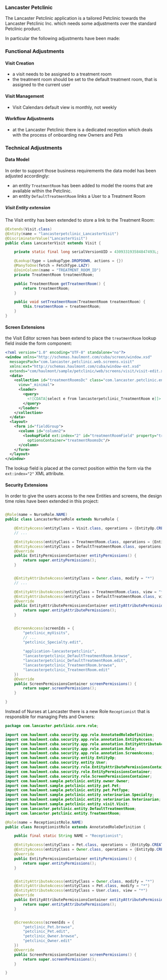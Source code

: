 ### Lancaster Petclinic

The Lancaster Petclinic application is a tailored Petclinic towards the Lancaster Petclinic Inc.
which needs some adjustments over the standard Petclinic product.

In particular the following adjustments have been made:

### Functional Adjustments

#### Visit Creation

* a visit needs to be assigned to a treatment room
* the treatment room should be set to the default treatment room, that is assigned to the current user

#### Visit Management

* Visit Calendars default view is monthly, not weekly 

#### Workflow Adjustments

* at the Lancaster Petclinic there is a dedicated reception which deals with the process of onboarding new Owners and Pets

### Technical Adjustments

#### Data Model

In order to support those business requirements the data model has been adjusted accordingly:

* an entity `TreatmentRoom` has been added to model the rooms that are available within the Petclinic.
* an entity `DefaultTreatmentRoom` links a User to a Treatment Room

##### Visit Entity extension
The Visit entity has been extended to store a link to the Treatment Room:

```java
@Extends(Visit.class)
@Entity(name = "lancasterpetclinic_LancasterVisit")
@DiscriminatorValue("LancasterVisit")
public class LancasterVisit extends Visit {

    private static final long serialVersionUID = 430933193584847493L;

    @Lookup(type = LookupType.DROPDOWN, actions = {})
    @ManyToOne(fetch = FetchType.LAZY)
    @JoinColumn(name = "TREATMENT_ROOM_ID")
    private TreatmentRoom treatmentRoom;

    public TreatmentRoom getTreatmentRoom() {
        return treatmentRoom;
    }

    public void setTreatmentRoom(TreatmentRoom treatmentRoom) {
        this.treatmentRoom = treatmentRoom;
    }
}
```

#### Screen Extensions

the Visit Editor screen has been extend to place the `treatmentRoom` lookup field inside the form component:

```xml
<?xml version="1.0" encoding="UTF-8" standalone="no"?>
<window xmlns="http://schemas.haulmont.com/cuba/screen/window.xsd"
  messagesPack="com.lancaster.petclinic.web.screens.visit"
  xmlns:ext="http://schemas.haulmont.com/cuba/window-ext.xsd"
  extends="com/haulmont/sample/petclinic/web/screens/visit/visit-edit.xml">
  <data>
    <collection id="treatmentRoomsDc" class="com.lancaster.petclinic.entity.TreatmentRoom"
      view="_minimal">
      <loader>
        <query>
          <![CDATA[select e from lancasterpetclinic_TreatmentRoom e]]>
        </query>
      </loader>
    </collection>
  </data>
  <layout>
    <form id="fieldGroup">
      <column id="column2">
        <lookupField ext:index="2" id="treatmentRoomField" property="treatmentRoom"
          optionsContainer="treatmentRoomsDc"/>
      </column>
    </form>
  </layout>
</window>
```

The lookup field is placed at the correct position within the form via the `ext:index="2"` XML attribute.

#### Security Extensions

In order to give the users access to the new Entities and screens, the design time roles have been extended in this project:

```java

@Role(name = NurseRole.NAME)
public class LancasterNurseRole extends NurseRole {

    @EntityAccess(entityClass = Visit.class, operations = {EntityOp.CREATE, EntityOp.READ, EntityOp.UPDATE, EntityOp.DELETE})
    // ...

    @EntityAccess(entityClass = TreatmentRoom.class, operations = {EntityOp.READ})
    @EntityAccess(entityClass = DefaultTreatmentRoom.class, operations = {EntityOp.READ})
    @Override
    public EntityPermissionsContainer entityPermissions() {
        return super.entityPermissions();
    }


    @EntityAttributeAccess(entityClass = Owner.class, modify = "*")
    // ...

    @EntityAttributeAccess(entityClass = TreatmentRoom.class, view = "*")
    @EntityAttributeAccess(entityClass = DefaultTreatmentRoom.class, view = "*")
    @Override
    public EntityAttributePermissionsContainer entityAttributePermissions() {
        return super.entityAttributePermissions();
    }


    @ScreenAccess(screenIds = {
        "petclinic_myVisits",
        // ...
        "petclinic_Specialty.edit",
        
        "application-lancasterpetclinic",
        "lancasterpetclinic_DefaultTreatmentRoom.browse",
        "lancasterpetclinic_DefaultTreatmentRoom.edit",
        "lancasterpetclinic_TreatmentRoom.browse",
        "lancasterpetclinic_TreatmentRoom.edit"
    })
    @Override
    public ScreenPermissionsContainer screenPermissions() {
        return super.screenPermissions();
    }

}
```


Instead of Nurses at Lancaster there is a new Role `Receptionist` that is responsible for managing Pets and Owners:

```java
package com.lancaster.petclinic.core.role;

import com.haulmont.cuba.security.app.role.AnnotatedRoleDefinition;
import com.haulmont.cuba.security.app.role.annotation.EntityAccess;
import com.haulmont.cuba.security.app.role.annotation.EntityAttributeAccess;
import com.haulmont.cuba.security.app.role.annotation.Role;
import com.haulmont.cuba.security.app.role.annotation.ScreenAccess;
import com.haulmont.cuba.security.entity.EntityOp;
import com.haulmont.cuba.security.entity.User;
import com.haulmont.cuba.security.role.EntityAttributePermissionsContainer;
import com.haulmont.cuba.security.role.EntityPermissionsContainer;
import com.haulmont.cuba.security.role.ScreenPermissionsContainer;
import com.haulmont.sample.petclinic.entity.owner.Owner;
import com.haulmont.sample.petclinic.entity.pet.Pet;
import com.haulmont.sample.petclinic.entity.pet.PetType;
import com.haulmont.sample.petclinic.entity.veterinarian.Specialty;
import com.haulmont.sample.petclinic.entity.veterinarian.Veterinarian;
import com.haulmont.sample.petclinic.entity.visit.Visit;
import com.lancaster.petclinic.entity.DefaultTreatmentRoom;
import com.lancaster.petclinic.entity.TreatmentRoom;

@Role(name = ReceptionistRole.NAME)
public class ReceptionistRole extends AnnotatedRoleDefinition {

    public final static String NAME = "Receptionist";

    @EntityAccess(entityClass = Pet.class, operations = {EntityOp.CREATE, EntityOp.READ, EntityOp.UPDATE, EntityOp.DELETE})
    @EntityAccess(entityClass = Owner.class, operations = {EntityOp.CREATE, EntityOp.READ, EntityOp.UPDATE, EntityOp.DELETE})
    @Override
    public EntityPermissionsContainer entityPermissions() {
        return super.entityPermissions();
    }


    @EntityAttributeAccess(entityClass = Owner.class, modify = "*")
    @EntityAttributeAccess(entityClass = Pet.class, modify = "*")
    @EntityAttributeAccess(entityClass = User.class, view = "*")
    @Override
    public EntityAttributePermissionsContainer entityAttributePermissions() {
        return super.entityAttributePermissions();
    }


    @ScreenAccess(screenIds = {
        "petclinic_Pet.browse",
        "petclinic_Pet.edit",
        "petclinic_Owner.browse",
        "petclinic_Owner.edit"
    })
    @Override
    public ScreenPermissionsContainer screenPermissions() {
        return super.screenPermissions();
    }

}
```
